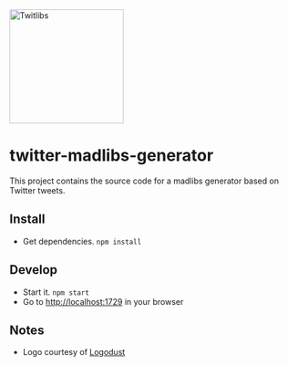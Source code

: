 <img alt="Twitlibs" src="https://raw.githubusercontent.com/technicallyspeaking/twitter-madlibs-generator/develop/img/logo.svg" style="width:200px; height:200px"/>

# twitter-madlibs-generator

This project contains the source code for a madlibs generator based on Twitter tweets.

## Install

- Get dependencies. `npm install`

## Develop

- Start it. `npm start`
- Go to [http://localhost:1729](http://localhost:1729) in your browser


## Notes

- Logo courtesy of [Logodust](http://logodust.com/)
